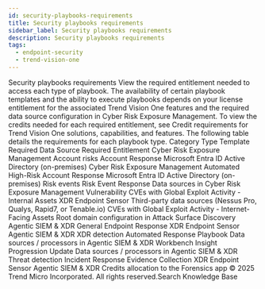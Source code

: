```yaml
---
id: security-playbooks-requirements
title: Security playbooks requirements
sidebar_label: Security playbooks requirements
description: Security playbooks requirements
tags:
  - endpoint-security
  - trend-vision-one
---
```


 Security playbooks requirements View the required entitlement needed to access each type of playbook. The availability of certain playbook templates and the ability to execute playbooks depends on your license entitlement for the associated Trend Vision One features and the required data source configuration in Cyber Risk Exposure Management. To view the credits needed for each required entitlement, see Credit requirements for Trend Vision One solutions, capabilities, and features. The following table details the requirements for each playbook type. Category Type Template Required Data Source Required Entitlement Cyber Risk Exposure Management Account risks Account Response Microsoft Entra ID Active Directory (on-premises) Cyber Risk Exposure Management Automated High-Risk Account Response Microsoft Entra ID Active Directory (on-premises) Risk events Risk Event Response Data sources in Cyber Risk Exposure Management Vulnerability CVEs with Global Exploit Activity - Internal Assets XDR Endpoint Sensor Third-party data sources (Nessus Pro, Qualys, Rapid7, or Tenable.io) CVEs with Global Exploit Activity - Internet-Facing Assets Root domain configuration in Attack Surface Discovery Agentic SIEM & XDR General Endpoint Response XDR Endpoint Sensor Agentic SIEM & XDR XDR detection Automated Response Playbook Data sources / processors in Agentic SIEM & XDR Workbench Insight Progression Update Data sources / processors in Agentic SIEM & XDR Threat detection Incident Response Evidence Collection XDR Endpoint Sensor Agentic SIEM & XDR Credits allocation to the Forensics app © 2025 Trend Micro Incorporated. All rights reserved.Search Knowledge Base